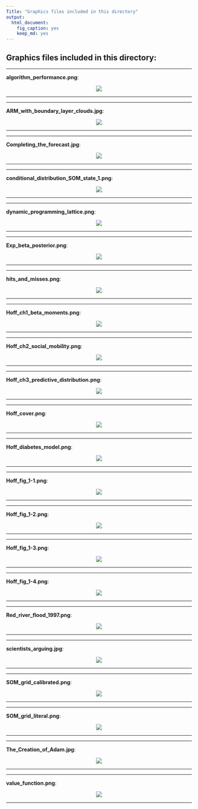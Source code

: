 ```yaml
---
Title: "Graphics files included in this directory"
output:
  html_document:
    fig_caption: yes
    keep_md: yes
---
```

## Graphics files included in this directory:


***

**algorithm_performance.png**:<center>![](algorithm_performance.png)</center>

***

 

***

**ARM_with_boundary_layer_clouds.jpg**:<center>![](ARM_with_boundary_layer_clouds.jpg)</center>

***

 

***

**Completing_the_forecast.jpg**:<center>![](Completing_the_forecast.jpg)</center>

***

 

***

**conditional_distribution_SOM_state_1.png**:<center>![](conditional_distribution_SOM_state_1.png)</center>

***

 

***

**dynamic_programming_lattice.png**:<center>![](dynamic_programming_lattice.png)</center>

***

 

***

**Exp_beta_posterior.png**:<center>![](Exp_beta_posterior.png)</center>

***

 

***

**hits_and_misses.png**:<center>![](hits_and_misses.png)</center>

***

 

***

**Hoff_ch1_beta_moments.png**:<center>![](Hoff_ch1_beta_moments.png)</center>

***

 

***

**Hoff_ch2_social_mobility.png**:<center>![](Hoff_ch2_social_mobility.png)</center>

***

 

***

**Hoff_ch3_predictive_distribution.png**:<center>![](Hoff_ch3_predictive_distribution.png)</center>

***

 

***

**Hoff_cover.png**:<center>![](Hoff_cover.png)</center>

***

 

***

**Hoff_diabetes_model.png**:<center>![](Hoff_diabetes_model.png)</center>

***

 

***

**Hoff_fig_1-1.png**:<center>![](Hoff_fig_1-1.png)</center>

***

 

***

**Hoff_fig_1-2.png**:<center>![](Hoff_fig_1-2.png)</center>

***

 

***

**Hoff_fig_1-3.png**:<center>![](Hoff_fig_1-3.png)</center>

***

 

***

**Hoff_fig_1-4.png**:<center>![](Hoff_fig_1-4.png)</center>

***

 

***

**Red_river_flood_1997.png**:<center>![](Red_river_flood_1997.png)</center>

***

 

***

**scientists_arguing.jpg**:<center>![](scientists_arguing.jpg)</center>

***

 

***

**SOM_grid_calibrated.png**:<center>![](SOM_grid_calibrated.png)</center>

***

 

***

**SOM_grid_literal.png**:<center>![](SOM_grid_literal.png)</center>

***

 

***

**The_Creation_of_Adam.jpg**:<center>![](The_Creation_of_Adam.jpg)</center>

***

 

***

**value_function.png**:<center>![](value_function.png)</center>

***
